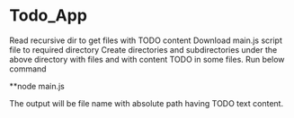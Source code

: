 # Todo_App
Read recursive dir to get files with TODO content
Download main.js script file to required directory
Create directories and subdirectories under the above directory with files and with content TODO in some files.
Run below command


**node main.js


The output will be file name with absolute path having TODO text content.
